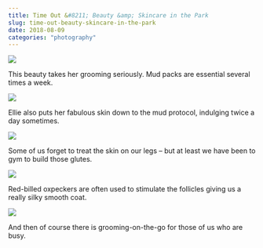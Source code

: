 ```yaml
---
title: Time Out &#8211; Beauty &amp; Skincare in the Park
slug: time-out-beauty-skincare-in-the-park
date: 2018-08-09
categories: "photography"
---
```


<p><img src="http://res.cloudinary.com/dy6grlu8z/image/upload/v1558841558/pfigpuamargqaofuaqwo.jpg"/></p>
<p>This beauty takes her grooming seriously. Mud packs are essential several times a week.</p>
<p><img src="http://res.cloudinary.com/dy6grlu8z/image/upload/v1558841560/m9vhnmcf3gcj33e5kzmz.jpg"/></p>
<p>Ellie also puts her fabulous skin down to the mud protocol, indulging twice a day sometimes.</p>
<p><img src="http://res.cloudinary.com/dy6grlu8z/image/upload/v1558841562/qvp2ztvsfxzfuo2npeh2.jpg"/></p>
<p>Some of us forget to treat the skin on our legs – but at least we have been to gym to build those glutes.</p>
<p><img src="http://res.cloudinary.com/dy6grlu8z/image/upload/v1558841564/hsjdfaqzsljyudojm6hn.jpg"/></p>
<p>Red-billed oxpeckers are often used to stimulate the follicles giving us a really silky smooth coat.</p>
<p><img src="http://res.cloudinary.com/dy6grlu8z/image/upload/v1558841565/c327w0gj6tksxccfttsf.jpg"/></p>
<p>And then of course there is grooming-on-the-go for those of us who are busy.</p>
<p> </p>
<p> </p>







